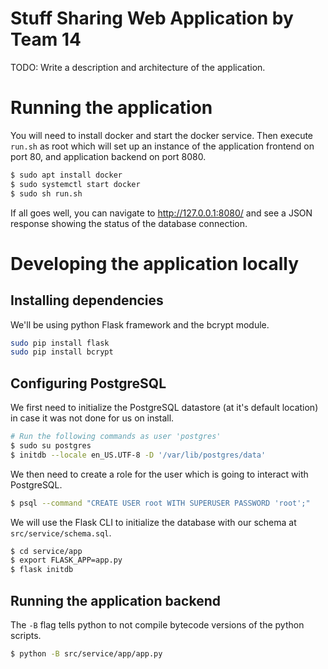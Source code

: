 # Stuff Sharing Web Application by Team 14
TODO: Write a description and architecture of the application.

# Running the application
You will need to install docker and start the docker service. Then execute `run.sh` as root which will set up an instance of the application frontend on port 80, and application backend on port 8080.

```bash
$ sudo apt install docker
$ sudo systemctl start docker
$ sudo sh run.sh
```

If all goes well, you can navigate to http://127.0.0.1:8080/ and see a JSON response showing the status of the database connection.

# Developing the application locally

## Installing dependencies
We'll be using python Flask framework and the bcrypt module.

```bash
sudo pip install flask
sudo pip install bcrypt
```

## Configuring PostgreSQL
We first need to initialize the PostgreSQL datastore (at it's default location) in case it was not done for us on install.

```bash
# Run the following commands as user 'postgres'
$ sudo su postgres
$ initdb --locale en_US.UTF-8 -D '/var/lib/postgres/data'
```

We then need to create a role for the user which is going to interact with PostgreSQL.

```bash
$ psql --command "CREATE USER root WITH SUPERUSER PASSWORD 'root';"
```

We will use the Flask CLI to initialize the database with our schema at `src/service/schema.sql`.

```bash
$ cd service/app
$ export FLASK_APP=app.py
$ flask initdb
```

## Running the application backend
The `-B` flag tells python to not compile bytecode versions of the python scripts.

```bash
$ python -B src/service/app/app.py
```
